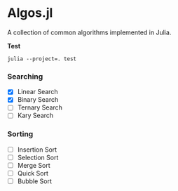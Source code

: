 # Algos.jl
A collection of common algorithms implemented in Julia.

**Test**
```ssh
julia --project=. test
```

### Searching

- [x] Linear Search
- [x] Binary Search
- [ ] Ternary Search
- [ ] Kary Search

### Sorting

- [ ] Insertion Sort
- [ ] Selection Sort
- [ ] Merge Sort
- [ ] Quick Sort
- [ ] Bubble Sort
